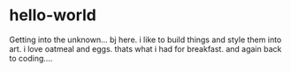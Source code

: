 # hello-world
Getting into the unknown...
bj here. i like to build things and style them into art. i love oatmeal and eggs. thats what i had for breakfast.
and again back to coding....
